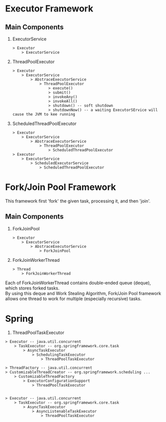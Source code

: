 # Executor Framework

## Main Components
1. ExecutorService
    ```
    > Executor
        > ExecutorService
    ```
1. ThreadPoolExecutor
    ```
    > Executor
        > ExecutorService
            > AbstraceExecutorService
                > ThreadPoolExecutor
                    > execute()
                    > submit()
                    > invokeAny()
                    > invokeAll()
                    > shutdown() -- soft shutdown
                    > shutdownNow() -- a waiting ExecutorSErvice will cause the JVM to kee running
    ```
1. ScheduledThreadPoolExecutor
    ```
    > Executor
        > ExecutorService
            > AbstraceExecutorService
                > ThreadPoolExecutor
                    > ScheduledThreadPoolExecutor
    > Executor
        > ExecutorService
            > ScheduledExecutorService
                > ScheduledThreadPoolExecutor
    ```

# Fork/Join Pool Framework
This framework first 'fork' the given task, processing it, and then 'join'.  

## Main Components
1. ForkJoinPool
    ```
    > Executor
        > ExecutorService
            > AbstraceExecutorService
                > ForkJoinPool
    ```
1. ForkJoinWorkerThread
    ```
    > Thread
        > ForkJoinWorkerThread
    ```
Each of ForkJoinWorkerThread contains double-ended queue (deque), which stores forked tasks.  
By using this deque and Work Stealing Algorithm, Fork/Join Pool framework allows one thread to work for multiple (especially recursive) tasks.  

# Spring

1. ThreadPoolTaskExecutor 
```
> Executor -- java.util.concurrent
    > TaskExecutor -- org.springframework.core.task
        > AsyncTaskExecutor
            > SchedulingTaskExecutor
                > ThreadPoolTaskExecutor

> ThreadFactory -- java.util.concurrent
> CustomizableThreadCreator -- org.springframework.scheduling ...
    > CustomizableThreadFactory
        > ExecutorConfigurationSupport
            > ThreadPoolTaskExecutor


> Executor -- java.util.concurrent
    > TaskExecutor -- org.springframework.core.task
        > AsyncTaskExecutor
            > AsyncListenableTaskExecutor
                > ThreadPoolTaskExecutor
```